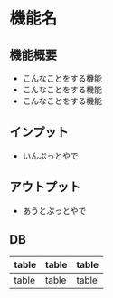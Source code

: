 # 機能名
## 機能概要
- こんなことをする機能
- こんなことをする機能
- こんなことをする機能

## インプット
- いんぷっとやで

## アウトプット
- あうとぷっとやで

## DB
| table | table | table |
| ----- | ----- | ----- |
| table | table | table |


